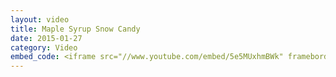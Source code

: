 ```yaml
---
layout: video
title: Maple Syrup Snow Candy
date: 2015-01-27
category: Video
embed_code: <iframe src="//www.youtube.com/embed/5e5MUxhmBWk" frameborder="0" allowfullscreen></iframe>
---
```

